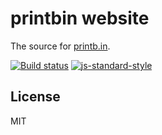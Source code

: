 # printbin website

The source for [printb.in](http://printb.in).

[![Build status](https://travis-ci.org/watson/printb.in.svg?branch=master)](https://travis-ci.org/watson/printb.in)
[![js-standard-style](https://img.shields.io/badge/code%20style-standard-brightgreen.svg?style=flat)](https://github.com/feross/standard)

## License

MIT

